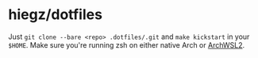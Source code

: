 # hiegz/dotfiles

Just `git clone --bare <repo> .dotfiles/.git` and `make kickstart` in
your `$HOME`. Make sure you're running zsh on either native Arch or
[ArchWSL2](https://github.com/yuk7/ArchWSL).
